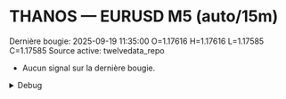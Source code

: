 # THANOS — EURUSD M5 (auto/15m)
Dernière bougie: 2025-09-19 11:35:00  O=1.17616  H=1.17616  L=1.17585  C=1.17585
Source active: twelvedata_repo

- Aucun signal sur la dernière bougie.

<details><summary>Debug</summary>

- TD_API_KEY manquant.

</details>